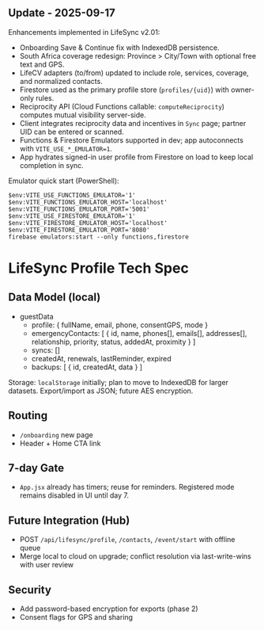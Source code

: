 ## Update - 2025-09-17

Enhancements implemented in LifeSync v2.01:

- Onboarding Save & Continue fix with IndexedDB persistence.
- South Africa coverage redesign: Province > City/Town with optional free text and GPS.
- LifeCV adapters (to/from) updated to include role, services, coverage, and normalized contacts.
- Firestore used as the primary profile store (`profiles/{uid}`) with owner-only rules.
- Reciprocity API (Cloud Functions callable: `computeReciprocity`) computes mutual visibility server-side.
- Client integrates reciprocity data and incentives in `Sync` page; partner UID can be entered or scanned.
- Functions & Firestore Emulators supported in dev; app autoconnects with `VITE_USE_*_EMULATOR=1`.
- App hydrates signed-in user profile from Firestore on load to keep local completion in sync.

Emulator quick start (PowerShell):

```
$env:VITE_USE_FUNCTIONS_EMULATOR='1'
$env:VITE_FUNCTIONS_EMULATOR_HOST='localhost'
$env:VITE_FUNCTIONS_EMULATOR_PORT='5001'
$env:VITE_USE_FIRESTORE_EMULATOR='1'
$env:VITE_FIRESTORE_EMULATOR_HOST='localhost'
$env:VITE_FIRESTORE_EMULATOR_PORT='8080'
firebase emulators:start --only functions,firestore
```

# LifeSync Profile Tech Spec

## Data Model (local)
- guestData
  - profile: { fullName, email, phone, consentGPS, mode }
  - emergencyContacts: [ { id, name, phones[], emails[], addresses[], relationship, priority, status, addedAt, proximity } ]
  - syncs: []
  - createdAt, renewals, lastReminder, expired
  - backups: [ { id, createdAt, data } ]

Storage: `localStorage` initially; plan to move to IndexedDB for larger datasets. Export/import as JSON; future AES encryption.

## Routing
- `/onboarding` new page
- Header + Home CTA link

## 7-day Gate
- `App.jsx` already has timers; reuse for reminders. Registered mode remains disabled in UI until day 7.

## Future Integration (Hub)
- POST `/api/lifesync/profile`, `/contacts`, `/event/start` with offline queue
- Merge local to cloud on upgrade; conflict resolution via last-write-wins with user review

## Security
- Add password-based encryption for exports (phase 2)
- Consent flags for GPS and sharing
